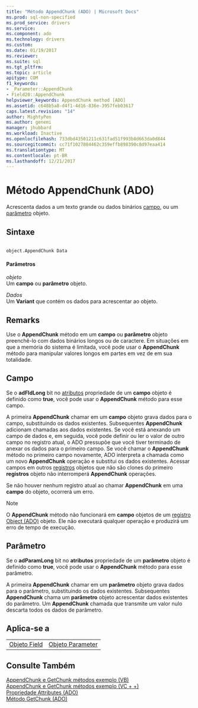 ```yaml
---
title: "Método AppendChunk (ADO) | Microsoft Docs"
ms.prod: sql-non-specified
ms.prod_service: drivers
ms.service: 
ms.component: ado
ms.technology: drivers
ms.custom: 
ms.date: 01/19/2017
ms.reviewer: 
ms.suite: sql
ms.tgt_pltfrm: 
ms.topic: article
apitype: COM
f1_keywords:
- _Parameter::AppendChunk
- Field20::AppendChunk
helpviewer_keywords: AppendChunk method [ADO]
ms.assetid: c648b5a8-d4f1-4d16-836e-3957feb03617
caps.latest.revision: "14"
author: MightyPen
ms.author: genemi
manager: jhubbard
ms.workload: Inactive
ms.openlocfilehash: 733dbd43501211c631fad51f993b8d663da0d844
ms.sourcegitcommit: cc71f1027884462c359effb898390c8d97eaa414
ms.translationtype: MT
ms.contentlocale: pt-BR
ms.lasthandoff: 12/21/2017
---
```

# <a name="appendchunk-method-ado"></a>Método AppendChunk (ADO)
Acrescenta dados a um texto grande ou dados binários [campo](../../../ado/reference/ado-api/field-object.md), ou um [parâmetro](../../../ado/reference/ado-api/parameter-object.md) objeto.  
  
## <a name="syntax"></a>Sintaxe  
  
```  
  
object.AppendChunk Data  
```  
  
#### <a name="parameters"></a>Parâmetros  
 *objeto*  
 Um **campo** ou **parâmetro** objeto.  
  
 *Dados*  
 Um **Variant** que contém os dados para acrescentar ao objeto.  
  
## <a name="remarks"></a>Remarks  
 Use o **AppendChunk** método em um **campo** ou **parâmetro** objeto preenchê-lo com dados binários longos ou de caractere. Em situações em que a memória do sistema é limitada, você pode usar o **AppendChunk** método para manipular valores longos em partes em vez de em sua totalidade.  
  
## <a name="field"></a>Campo  
 Se o **adFldLong** bit no [atributos](../../../ado/reference/ado-api/attributes-property-ado.md) propriedade de um **campo** objeto é definido como **true**, você pode usar o  **AppendChunk** método para esse campo.  
  
 A primeira **AppendChunk** chamar em um **campo** objeto grava dados para o campo, substituindo os dados existentes. Subsequentes **AppendChunk** adicionam chamadas aos dados existentes. Se você está anexando um campo de dados e, em seguida, você pode definir ou ler o valor de outro campo no registro atual, o ADO pressupõe que você tiver terminado de anexar os dados para o primeiro campo. Se você chamar o **AppendChunk** método no primeiro campo novamente, ADO interpreta a chamada como um novo **AppendChunk** operação e substitui os dados existentes. Acessar campos em outros [registros](../../../ado/reference/ado-api/recordset-object-ado.md) objetos que não são clones do primeiro **registros** objeto não interromperá **AppendChunk** operações.  
  
 Se não houver nenhum registro atual ao chamar **AppendChunk** em uma **campo** do objeto, ocorrerá um erro.  
  
> [!NOTE]
>  O **AppendChunk** método não funcionará em **campo** objetos de um [registro Object (ADO)](../../../ado/reference/ado-api/record-object-ado.md) objeto. Ele não executará qualquer operação e produzirá um erro de tempo de execução.  
  
## <a name="parameter"></a>Parâmetro  
 Se o **adParamLong** bit no **atributos** propriedade de um **parâmetro** objeto é definido como **true**, você pode usar o  **AppendChunk** método para esse parâmetro.  
  
 A primeira **AppendChunk** chamar em um **parâmetro** objeto grava dados para o parâmetro, substituindo os dados existentes. Subsequentes **AppendChunk** chama um **parâmetro** objeto acrescentar dados existentes do parâmetro. Um **AppendChunk** chamada que transmite um valor nulo descarta todos os dados de parâmetro.  
  
## <a name="applies-to"></a>Aplica-se a  
  
|||  
|-|-|  
|[Objeto Field](../../../ado/reference/ado-api/field-object.md)|[Objeto Parameter](../../../ado/reference/ado-api/parameter-object.md)|  
  
## <a name="see-also"></a>Consulte Também  
 [AppendChunk e GetChunk métodos exemplo (VB)](../../../ado/reference/ado-api/appendchunk-and-getchunk-methods-example-vb.md)   
 [AppendChunk e GetChunk métodos exemplo (VC + +)](../../../ado/reference/ado-api/appendchunk-and-getchunk-methods-example-vc.md)   
 [Propriedade Attributes (ADO)](../../../ado/reference/ado-api/attributes-property-ado.md)   
 [Método GetChunk (ADO)](../../../ado/reference/ado-api/getchunk-method-ado.md)
